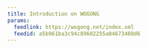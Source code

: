 ```yaml
---
title: Introduction on WOGONG
params:
  feedlink: https://wogong.net/index.xml
  feedid: a5b961ba3c94c89602255a04673488d6
---
```

